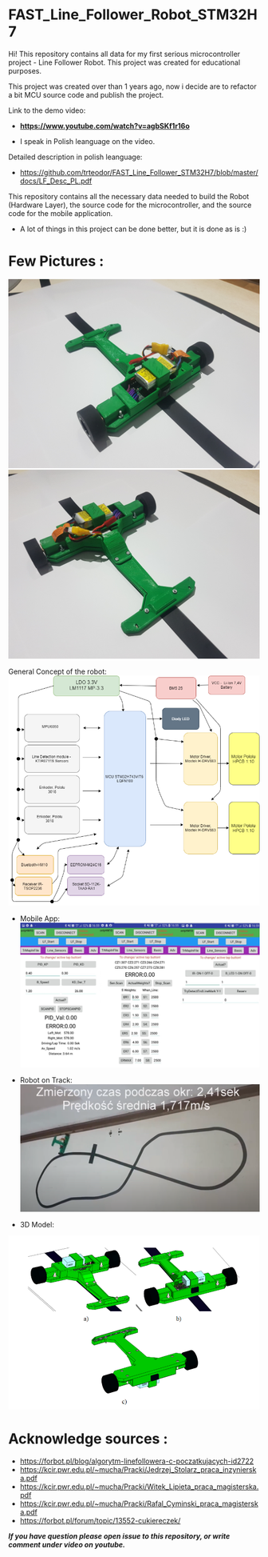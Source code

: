 # FAST_Line_Follower_Robot_STM32H7
Hi!
This repository contains all data for my first serious microcontroller project - Line Follower Robot. This project was created for educational purposes.

This project was created over than 1 years ago, now i decide are to refactor a bit MCU source code and publish the project.

Link to the demo video: 
* **https://www.youtube.com/watch?v=agbSKf1r16o**

* I speak in Polish leanguage on the video.

Detailed description in polish leanguage:

* https://github.com/trteodor/FAST_Line_Follower_STM32H7/blob/master/docs/LF_Desc_PL.pdf

This repository contains all the necessary data needed to build the Robot (Hardware Layer), the source code for the microcontroller, and the source code for the mobile application.

* A lot of things in this project can be done better, but it is done as is :)

# Few Pictures :
![RobotPic1](https://github.com/trteodor/FAST_Line_Follower_STM32H7/blob/master/Pictures/20210125_161132.jpg)
![RobotPic2](https://github.com/trteodor/FAST_Line_Follower_STM32H7/blob/master/Pictures/20210125_161158.jpg)

General Concept of the robot:
![Gen Concept](https://github.com/trteodor/FAST_Line_Follower_STM32H7/blob/master/Pictures/General%20Concept%20of%20LF_v5.png)




* Mobile App:
![MobileApp](https://github.com/trteodor/FAST_Line_Follower_STM32H7/blob/master/Pictures/MobileApp.jpg)

* Robot on Track:
![NaTorze](https://github.com/trteodor/FAST_Line_Follower_STM32H7/blob/master/Pictures/OnTrack.PNG)

* 3D Model:

![3D_ModelPicture](https://github.com/trteodor/FAST_Line_Follower_STM32H7/blob/master/Pictures/3dModelPicturee.PNG)


# Acknowledge sources :
* https://forbot.pl/blog/algorytm-linefollowera-c-poczatkujacych-id2722
* https://kcir.pwr.edu.pl/~mucha/Pracki/Jedrzej_Stolarz_praca_inzynierska.pdf
* https://kcir.pwr.edu.pl/~mucha/Pracki/Witek_Lipieta_praca_magisterska.pdf
* https://kcir.pwr.edu.pl/~mucha/Pracki/Rafal_Cyminski_praca_magisterska.pdf
* https://forbot.pl/forum/topic/13552-cukiereczek/

**_If you have question please open issue to this repository, or write comment under video on youtube._**
